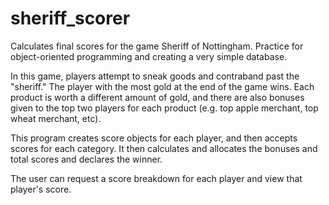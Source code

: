 # sheriff_scorer
Calculates final scores for the game Sheriff of Nottingham. Practice for object-oriented programming and creating a very simple database.

In this game, players attempt to sneak goods and contraband past the "sheriff." The player with the most
gold at the end of the game wins. Each product is worth a different amount of gold, and there are also bonuses given to the top two players for each product (e.g. top apple merchant, top wheat merchant, etc).

This program creates score objects for each player, and then accepts scores for each category. It then calculates and allocates the bonuses and total scores and declares the winner.

The user can request a score breakdown for each player and view that player's score.
